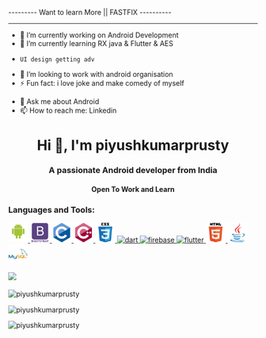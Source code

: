 ---------   Want to learn More ||  FASTFIX ---------- 

--------------------------------------------------------------------------
- 🔭 I’m currently working on Android Development
- 🌱 I’m currently learning RX java  & Flutter & AES 
-     UI design getting adv
- 👯 I’m looking to work with android organisation
- ⚡ Fun fact: i love joke and make comedy of myself

<!-- - 🤔 I’m looking for help with Encryption -->
- 💬 Ask me about Android
- 📫 How to reach me: Linkedin
<!-- - 😄 Pronouns: He / His -->
 


<h1 align="center">Hi 👋, I'm piyushkumarprusty</h1>
<h3 align="center">A passionate Android developer from India </h3>
<h4 align="center"> Open To Work and Learn </h4>



<h3 align="left">Languages and Tools:</h3>
<p align="left"> <a href="https://developer.android.com" target="_blank"> <img src="https://raw.githubusercontent.com/devicons/devicon/master/icons/android/android-original-wordmark.svg" alt="android" width="40" height="40"/> </a> <a href="https://getbootstrap.com" target="_blank"> <img src="https://raw.githubusercontent.com/devicons/devicon/master/icons/bootstrap/bootstrap-plain-wordmark.svg" alt="bootstrap" width="40" height="40"/> </a> <a href="https://www.cprogramming.com/" target="_blank"> <img src="https://raw.githubusercontent.com/devicons/devicon/master/icons/c/c-original.svg" alt="c" width="40" height="40"/> </a> <a href="https://www.w3schools.com/cpp/" target="_blank"> <img src="https://raw.githubusercontent.com/devicons/devicon/master/icons/cplusplus/cplusplus-original.svg" alt="cplusplus" width="40" height="40"/> </a> <a href="https://www.w3schools.com/css/" target="_blank"> <img src="https://raw.githubusercontent.com/devicons/devicon/master/icons/css3/css3-original-wordmark.svg" alt="css3" width="40" height="40"/> </a> <a href="https://dart.dev" target="_blank"> <img src="https://www.vectorlogo.zone/logos/dartlang/dartlang-icon.svg" alt="dart" width="40" height="40"/> </a> <a href="https://firebase.google.com/" target="_blank"> <img src="https://www.vectorlogo.zone/logos/firebase/firebase-icon.svg" alt="firebase" width="40" height="40"/> </a> <a href="https://flutter.dev" target="_blank"> <img src="https://www.vectorlogo.zone/logos/flutterio/flutterio-icon.svg" alt="flutter" width="40" height="40"/> </a> <a href="https://www.w3.org/html/" target="_blank"> <img src="https://raw.githubusercontent.com/devicons/devicon/master/icons/html5/html5-original-wordmark.svg" alt="html5" width="40" height="40"/> </a> <a href="https://www.java.com" target="_blank"> <img src="https://raw.githubusercontent.com/devicons/devicon/master/icons/java/java-original.svg" alt="java" width="40" height="40"/> </a> <a href="https://www.mysql.com/" target="_blank"> <img src="https://raw.githubusercontent.com/devicons/devicon/master/icons/mysql/mysql-original-wordmark.svg" alt="mysql" width="40" height="40"/> </a> </p>


<img src = "https://github-readme-stats.vercel.app/api?username=piyushkumarprusty&&show_icons=true&title_color=ffffff&icon_color=bb2acf&text_color=daf7dc&bg_color=151515">

<!-- <p><img align="center" src="https://github-readme-streak-stats.herokuapp.com/?user=piyushkumarprusty&" alt="piyushkumarprusty" /></p> -->
<p><img align="center" src="https://github-readme-streak-stats.herokuapp.com/?user=piyushkumarprusty&" alt="piyushkumarprusty" /></p>

<p><img align="center" src="https://github-readme-stats.vercel.app/api/top-langs?username=piyushkumarprusty&show_icons=true&locale=en&layout=compact" alt="piyushkumarprusty" /></p>
<p align="left"> <img src="https://komarev.com/ghpvc/?username=piyushkumarprusty&label=Profile%20views&color=0e75b6&style=flat" alt="piyushkumarprusty" /> </p>


<!-- <p>&nbsp;<img align="center" src="https://github-readme-stats.vercel.app/api?username=piyushkumarprusty&show_icons=true&locale=en" alt="piyushkumarprusty" /></p>
 -->
